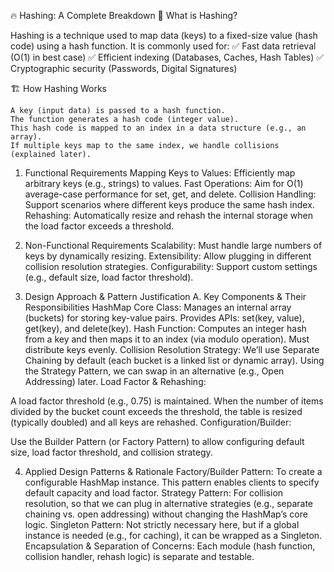 🔥 Hashing: A Complete Breakdown
📌 What is Hashing?

Hashing is a technique used to map data (keys) to a fixed-size value (hash code) using a hash function. It is commonly used for:
✅ Fast data retrieval (O(1) in best case)
✅ Efficient indexing (Databases, Caches, Hash Tables)
✅ Cryptographic security (Passwords, Digital Signatures)

🏗 How Hashing Works

    A key (input data) is passed to a hash function.
    The function generates a hash code (integer value).
    This hash code is mapped to an index in a data structure (e.g., an array).
    If multiple keys map to the same index, we handle collisions (explained later).

1. Functional Requirements
   Mapping Keys to Values:
   Efficiently map arbitrary keys (e.g., strings) to values.
   Fast Operations:
   Aim for O(1) average-case performance for set, get, and delete.
   Collision Handling:
   Support scenarios where different keys produce the same hash index.
   Rehashing:
   Automatically resize and rehash the internal storage when the load factor exceeds a threshold.

2. Non-Functional Requirements
   Scalability:
   Must handle large numbers of keys by dynamically resizing.
   Extensibility:
   Allow plugging in different collision resolution strategies.
   Configurability:
   Support custom settings (e.g., default size, load factor threshold).

3. Design Approach & Pattern Justification
   A. Key Components & Their Responsibilities
   HashMap Core Class:
   Manages an internal array (buckets) for storing key-value pairs.
   Provides APIs: set(key, value), get(key), and delete(key).
   Hash Function:
   Computes an integer hash from a key and then maps it to an index (via modulo operation).
   Must distribute keys evenly.
   Collision Resolution Strategy:
   We’ll use Separate Chaining by default (each bucket is a linked list or dynamic array).
   Using the Strategy Pattern, we can swap in an alternative (e.g., Open Addressing) later.
   Load Factor & Rehashing:

A load factor threshold (e.g., 0.75) is maintained.
When the number of items divided by the bucket count exceeds the threshold, the table is resized (typically doubled) and all keys are rehashed.
Configuration/Builder:

Use the Builder Pattern (or Factory Pattern) to allow configuring default size, load factor threshold, and collision strategy.

4. Applied Design Patterns & Rationale
   Factory/Builder Pattern:
   To create a configurable HashMap instance. This pattern enables clients to specify default capacity and load factor.
   Strategy Pattern:
   For collision resolution, so that we can plug in alternative strategies (e.g., separate chaining vs. open addressing) without changing the HashMap’s core logic.
   Singleton Pattern:
   Not strictly necessary here, but if a global instance is needed (e.g., for caching), it can be wrapped as a Singleton.
   Encapsulation & Separation of Concerns:
   Each module (hash function, collision handler, rehash logic) is separate and testable.

